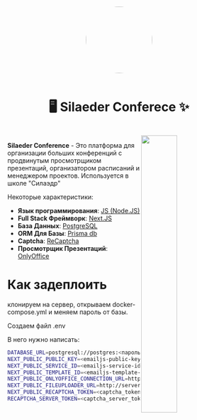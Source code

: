 

<div align="center">
  <img id="logo" src="https://github.com/stepinhig/sconf/assets/119779337/374c24f6-3a3d-43fd-ab70-14a2fe0f1b8e" width="150" style="border-radius: 50%;">
  <br><br>
  <h1>🖥️ Silaeder Conferece ✨</h1></div>

<br>
<img src="https://github.com/stepinhig/sconf/assets/119779337/a82df02c-3495-4389-af65-fd921f34f94d" align="right" width="40%"/>

<strong>Silaeder Conference</strong> - Это платформа для организации больших конференций с продвинутым просмотрщиком презентаций, организатором расписаний и менеджером проектов. Используется в школе "Силаэдр"

Некоторые характеристики: 
 - **Язык программирования**: [JS (Node.JS)](https://nodejs.org)
 - **Full Stack Фреймворк**: [Next.JS](https://nextjs.org)
 - **База Данных**: [PostgreSQL](https://postgresql.org)
 - **ORM Для Базы**: [Prisma db](https://prisma.io)
 - **Captcha**: [ReCaptcha](https://www.google.com/recaptcha/about/)
 - **Просмотрщик Презентаций**: [OnlyOffice](https://www.onlyoffice.com/ru/)
 

<h1 algin="center">Как задеплоить</h1>
клонируем на сервер, открываем docker-compose.yml и меняем пароль от базы.
 
Создаем файл .env

В него нужно написать:

```bash
DATABASE_URL=postgresql://postgres:<пароль_от_базы>@sconf-postgres-1:5432/postgres?schema=public 
NEXT_PUBLIC_PUBLIC_KEY=<emailjs-public-key> 
NEXT_PUBLIC_SERVICE_ID=<emailjs-service-id>
NEXT_PUBLIC_TEMPLATE_ID=<emailjs-template-id>
NEXT_PUBLIC_ONLYOFFICE_CONNECTION_URL=http://server.silaeder.ru:12010 
NEXT_PUBLIC_FILEUPLOADER_URL=http://server.silaeder.ru:12002 
NEXT_PUBLIC_RECAPTCHA_TOKEN=<captcha_token> 
RECAPTCHA_SERVER_TOKEN=<captcha_server_token>
```
